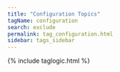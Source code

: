 ```yaml
---
title: "Configuration Topics"
tagName: configuration
search: exclude
permalink: tag_configuration.html
sidebar: tags_sidebar
---
```

{% include taglogic.html %}
